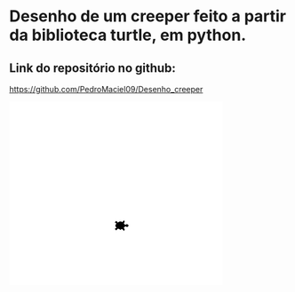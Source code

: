 # Desenho de um creeper feito a partir da biblioteca turtle, em python.

## Link do repositório no github:

<https://github.com/PedroMaciel09/Desenho_creeper>

<img src="animacao_creeper.gif">